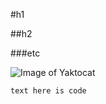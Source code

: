 #h1

##h2

###etc


![Image of Yaktocat](https://octodex.github.com/images/yaktocat.png)


```
text here is code
```
